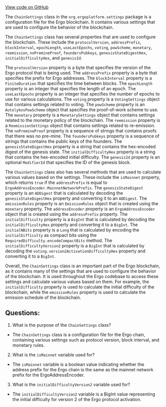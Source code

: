 [View code on GitHub](https://github.com/ergoplatform/ergo/src/main/scala/org/ergoplatform/settings/ChainSettings.scala)

The `ChainSettings` class in the `org.ergoplatform.settings` package is a configuration file for the Ergo blockchain. It contains various settings that are used to configure the behavior of the blockchain. 

The `ChainSettings` class has several properties that are used to configure the blockchain. These include the `protocolVersion`, `addressPrefix`, `blockInterval`, `epochLength`, `useLastEpochs`, `voting`, `powScheme`, `monetary`, `reemission`, `noPremineProof`, `foundersPubkeys`, `genesisStateDigestHex`, `initialDifficultyHex`, and `genesisId`. 

The `protocolVersion` property is a byte that specifies the version of the Ergo protocol that is being used. The `addressPrefix` property is a byte that specifies the prefix for Ergo addresses. The `blockInterval` property is a `FiniteDuration` that specifies the time between blocks. The `epochLength` property is an integer that specifies the length of an epoch. The `useLastEpochs` property is an integer that specifies the number of epochs to use for various calculations. The `voting` property is a `VotingSettings` object that contains settings related to voting. The `powScheme` property is an `AutolykosPowScheme` object that specifies the proof-of-work scheme to use. The `monetary` property is a `MonetarySettings` object that contains settings related to the monetary policy of the blockchain. The `reemission` property is a `ReemissionSettings` object that contains settings related to re-emission. The `noPremineProof` property is a sequence of strings that contains proofs that there was no pre-mine. The `foundersPubkeys` property is a sequence of strings that contains the public keys of the founders. The `genesisStateDigestHex` property is a string that contains the hex-encoded digest of the genesis state. The `initialDifficultyHex` property is a string that contains the hex-encoded initial difficulty. The `genesisId` property is an optional `ModifierId` that specifies the ID of the genesis block. 

The `ChainSettings` class also has several methods that are used to calculate various values based on the settings. These include the `isMainnet` property, which returns `true` if the `addressPrefix` is equal to `ErgoAddressEncoder.MainnetNetworkPrefix`. The `genesisStateDigest` property is an `ADDigest` that is calculated by decoding the `genesisStateDigestHex` property and converting it to an `ADDigest`. The `emissionRules` property is an `EmissionRules` object that is created using the `monetary` property. The `addressEncoder` property is an `ErgoAddressEncoder` object that is created using the `addressPrefix` property. The `initialDifficulty` property is a `BigInt` that is calculated by decoding the `initialDifficultyHex` property and converting it to a `BigInt`. The `initialNBits` property is a `Long` that is calculated by encoding the `initialDifficulty` as compact bits using the `RequiredDifficulty.encodeCompactBits` method. The `initialDifficultyVersion2` property is a `BigInt` that is calculated by decoding the `voting.version2ActivationDifficultyHex` property and converting it to a `BigInt`. 

Overall, the `ChainSettings` class is an important part of the Ergo blockchain, as it contains many of the settings that are used to configure the behavior of the blockchain. It is used throughout the Ergo codebase to access these settings and calculate various values based on them. For example, the `initialDifficulty` property is used to calculate the initial difficulty of the blockchain, while the `emissionRules` property is used to calculate the emission schedule of the blockchain.
## Questions: 
 1. What is the purpose of the `ChainSettings` class?
- The `ChainSettings` class is a configuration file for the Ergo chain, containing various settings such as protocol version, block interval, and monetary rules.

2. What is the `isMainnet` variable used for?
- The `isMainnet` variable is a boolean value indicating whether the address prefix for the Ergo chain is the same as the mainnet network prefix for the ErgoAddressEncoder.

3. What is the `initialDifficultyVersion2` variable used for?
- The `initialDifficultyVersion2` variable is a BigInt value representing the initial difficulty for version 2 of the Ergo protocol activation.